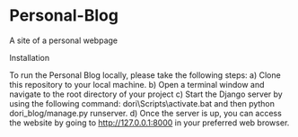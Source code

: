 # Personal-Blog
A site of a personal webpage

Installation

To run the Personal Blog locally, please take the following steps: a) Clone this repository to your local machine.
b) Open a terminal window and navigate to the root directory of your project
c) Start the Django server by using the following command: dori\Scripts\activate.bat and then python dori_blog/manage.py runserver. 
d) Once the server is up, you can access the website by going to http://127.0.0.1:8000 in your preferred web browser.

